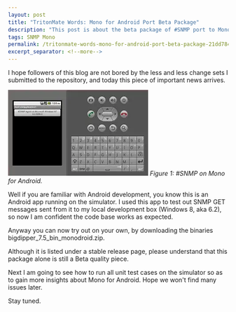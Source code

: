 ```yaml
---
layout: post
title: "TritonMate Words: Mono for Android Port Beta Package"
description: "This post is about the beta package of #SNMP port to Mono for Android."
tags: SNMP Mono
permalink: /tritonmate-words-mono-for-android-port-beta-package-21dd784d4655
excerpt_separator: <!--more-->
---
```

I hope followers of this blog are not bored by the less and less change sets I submitted to the repository, and today this piece of important news arrives.

![img-description](/images/snmp-mono-android.png)
_Figure 1: #SNMP on Mono for Android._
<!--more-->

Well if you are familiar with Android development, you know this is an Android app running on the simulator. I used this app to test out SNMP GET messages sent from it to my local development box (Windows 8, aka 6.2), so now I am confident the code base works as expected.

Anyway you can now try out on your own, by downloading the binaries bigdipper_7.5_bin_monodroid.zip.

Although it is listed under a stable release page, please understand that this package alone is still a Beta quality piece.

Next I am going to see how to run all unit test cases on the simulator so as to gain more insights about Mono for Android. Hope we won't find many issues later.

Stay tuned.
